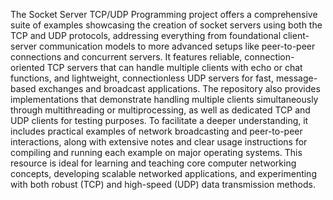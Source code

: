The Socket Server TCP/UDP Programming project offers a comprehensive suite of examples showcasing the creation of socket servers using both the TCP and UDP protocols, addressing everything from foundational client-server communication models to more advanced setups like peer-to-peer connections and concurrent servers. It features reliable, connection-oriented TCP servers that can handle multiple clients with echo or chat functions, and lightweight, connectionless UDP servers for fast, message-based exchanges and broadcast applications. The repository also provides implementations that demonstrate handling multiple clients simultaneously through multithreading or multiprocessing, as well as dedicated TCP and UDP clients for testing purposes. To facilitate a deeper understanding, it includes practical examples of network broadcasting and peer-to-peer interactions, along with extensive notes and clear usage instructions for compiling and running each example on major operating systems. This resource is ideal for learning and teaching core computer networking concepts, developing scalable networked applications, and experimenting with both robust (TCP) and high-speed (UDP) data transmission methods.
